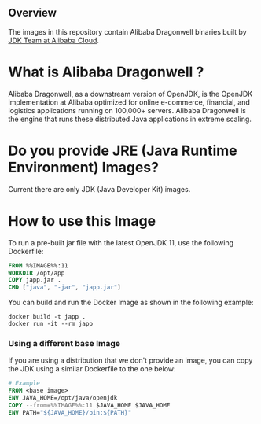 ## Overview

The images in this repository contain Alibaba Dragonwell binaries built by [JDK Team at Alibaba Cloud](https://github.com/alibaba/dragonwell8).

# What is Alibaba Dragonwell ?

Alibaba Dragonwell, as a downstream version of OpenJDK, is the OpenJDK implementation at Alibaba optimized for online e-commerce, financial, and logistics applications running on 100,000+ servers. Alibaba Dragonwell is the engine that runs these distributed Java applications in extreme scaling.

# Do you provide JRE (Java Runtime Environment) Images?

Current there are only JDK (Java Developer Kit) images.

# How to use this Image

To run a pre-built jar file with the latest OpenJDK 11, use the following Dockerfile:

```dockerfile
FROM %%IMAGE%%:11
WORKDIR /opt/app
COPY japp.jar .
CMD ["java", "-jar", "japp.jar"]
```

You can build and run the Docker Image as shown in the following example:

```console
docker build -t japp .
docker run -it --rm japp
```

### Using a different base Image

If you are using a distribution that we don't provide an image, you can copy the JDK using a similar Dockerfile to the
one below:

```dockerfile
# Example
FROM <base image>
ENV JAVA_HOME=/opt/java/openjdk
COPY --from=%%IMAGE%%:11 $JAVA_HOME $JAVA_HOME
ENV PATH="${JAVA_HOME}/bin:${PATH}"
```

